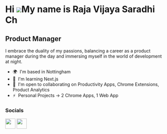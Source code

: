 Hi ![](https://user-images.githubusercontent.com/18350557/176309783-0785949b-9127-417c-8b55-ab5a4333674e.gif)My name is Raja Vijaya Saradhi Ch
==============================================================================================================================================

Product Manager
---------------

I embrace the duality of my passions, balancing a career as a product manager during the day and immersing myself in the world of development at night.

* 🌍  I'm based in Nottingham
* 🧠  I'm learning Next.js
* 🤝  I'm open to collaborating on Productivity Apps, Chrome Extensions, Product Analytics
* ⚡  Personal Projects -> 2 Chrome Apps, 1 Web App

### Socials

<p align="left"> <a href="https://www.linkedin.com/in/rajavijayasaradhich" target="_blank" rel="noreferrer"><img src="https://raw.githubusercontent.com/danielcranney/readme-generator/main/public/icons/socials/linkedin.svg" width="32" height="32" /></a> <a href="https://www.twitter.com/rajavijayach" target="_blank" rel="noreferrer"><img src="https://raw.githubusercontent.com/danielcranney/readme-generator/main/public/icons/socials/twitter.svg" width="32" height="32" /></a></p>
